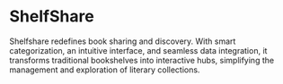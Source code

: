 # ShelfShare
Shelfshare redefines book sharing and discovery. With smart categorization, an intuitive interface, and seamless data integration, it transforms traditional bookshelves into interactive hubs, simplifying the management and exploration of literary collections.
